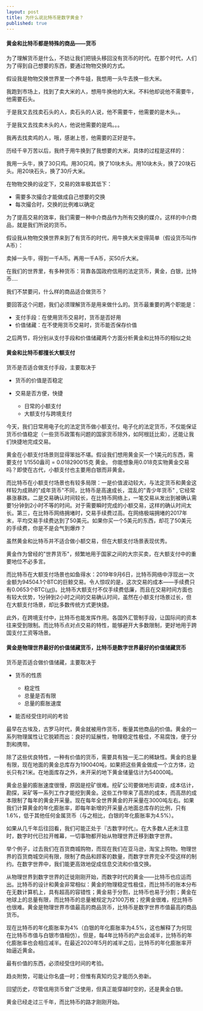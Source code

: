 ```yaml
---
layout: post
title: 为什么说比特币是数字黄金？
published: true
---
```



#### 黄金和比特币都是特殊的商品——货币

为了理解货币是什么，不妨让我们把镜头移回没有货币的时代。在那个时代，人们为了得到自己想要的东西，要通过物物交换的方式。

假设我是物物交换世界里一个养牛娃，我想用一头牛去换一些大米。

我跑到市场上，找到了卖大米的人，想用牛换他的大米。不料他却说他不需要牛，他需要石头。

于是我又去找卖石头的人，卖石头的人说，他不需要牛，他需要的是木头。。

于是我又去找卖木头的人，他说他需要的是鸡。。。

我再去找卖鸡的人，哦，感谢上苍，他需要的正好是牛。

历经千辛万苦以后，我终于用牛换到了我想要的大米，具体的过程是这样的：

我用一头牛，换了30只鸡。用30只鸡，换了10块木头。用10块木头，换了20块石头。用20块石头，换了30斤大米。

在物物交换的设定下，交易的效率极其低下：

- 需要多次撮合才能做成自己想要的交换
- 每次撮合时，交换的比例难以确定

为了提高交易的效率，我们需要一种中介商品作为所有交换的媒介。这样的中介商品，就是我们所说的货币。

假设我从物物交换世界来到了有货币的时代，用牛换大米变得简单（假设货币叫作A币）：

卖掉一头牛，得到一千A币。再用一千A币，买50斤大米。



在我们的世界里，有多种货币：背靠各国政府信用的法定货币，黄金，白银，比特币....

我们不禁要问，什么样的商品适合做货币？

要回答这个问题，我们必须理解货币是用来做什么的。货币最重要的两个职能是：

- 支付手段：在使用货币交易时，货币是否好用
- 价值储藏：在不使用货币交易时，货币能否保存价值

之后两节，将分别从支付手段和价值储藏两个方面分析黄金和比特币的相似之处



#### 黄金和比特币都擅长大额支付



货币是否适合做支付手段，主要取决于

- 货币的价值是否稳定

- 交易是否方便，快捷

  - 日常的小额支付
  - 大额支付与跨境支付

  

今天，我们日常用电子化的法定货币做小额支付。电子化的法定货币，不仅能保证货币价值稳定（一些货币政策有问题的国家货币除外，如阿根廷比索），还能让我们快捷地完成交易。

黄金在小额支付场景则显得笨拙不堪。假设我们想用黄金买一个1美元的东西，需要支付 1/1550盎司 = 0.018290015克  黄金。 你能想象用0.018克实物黄金交易吗？即使在古代，小额支付也主要用白银而非黄金。

而比特币在小额支付场景也有较多局限：一是价值波动较大，与法定货币和黄金这样较为成熟的"成年货币"不同，比特币是高速成长，混乱的"青少年货币" , 它经常暴涨暴跌。二是交易确认时间较长，在比特币网络上，一笔交易从发出到被确认需要1分钟到2小时不等的时间。对于需要瞬时完成的小额交易，这样的确认时间太长。第三，在比特币网络拥堵时，交易手续费过高。在网络极端拥堵的2017年末，平均交易手续费达到了50美元。如果你买一个5美元的东西，却花了50美元的手续费，你是不是会气到爆炸？



虽然黄金和比特币并不适合做小额交易，但在大额支付场景表现优秀。

黄金作为曾经的"世界货币"，频繁地用于国家之间的大宗买卖，在大额支付中的重要地位不必多言。

而比特币在大额支付场景也如鱼得水：2019年9月6日，比特币网络中浮现出一次金额为94504.1个BTC的巨鲸交易。令人惊叹的是，这次交易的成本——手续费只有0.0653个BTC([url](https://bitinfocharts.com/bitcoin/tx/4410c8d14ff9f87ceeed1d65cb58e7c7b2422b2d7529afc675208ce2ce09ed7d))。比特币大额支付不仅手续费低廉，而且在交易时间方面也有较大优势，1分钟到2小时之间的交易确认时间，虽然在小额支付场景过长，但在大额支付场景，却比多数传统方式更快捷。

此外，在跨境支付中，比特币也能发挥作用。各国外汇管制手段，让国际间的资本往来受到限制。而比特币点对点交易的特性，能够避开大多数限制，更好地用于跨国支付工资等场景。



#### 黄金是物理世界最好的价值储藏货币，比特币是数字世界最好的价值储藏货币



货币是否适合做价值储藏，主要取决于

- 货币的性质

  - 稳定性
  - 总量是否有限
  - 总量的膨胀速度

- 能否经受住时间的考验

  

最早在古埃及，古罗马时代，黄金就被用作货币，衡量其他商品的价值。黄金的一系列物理属性让它脱颖而出：良好的延展性，物理稳定性极佳，不易腐蚀，便于分割和携带。

除了这些优良特性，一种有价值的货币，需要具有独一无二的稀缺性。黄金的总量有限，现在地面的黄金总库存为190040吨，如果把这些黄金做成一个立方体，边长只有21米。在地面库存之外，未开采的地下黄金储量估计为54000吨。

黄金总量的膨胀速度很慢，原因是挖矿很难。挖矿公司要做地形调查，成本估计，勘探，采矿等一系列工作才能挖到黄金。这些工作带来了高昂的成本，而高昂的成本限制了每年的黄金开采量。现在每年全世界黄金的开采量在3000吨左右。如果我们计算黄金的年化膨胀率，即每年新增的开采量占地面总库存的比例，只有1.6%，低于其他任何金属货币（与之相比，白银的年化膨胀率为4.5%）。



如果从几千年后往回看，我们可能正处于『古数字时代』。在大多数人还未注意时，数字时代已拉开帷幕，一切事物都开始从物理世界迁移到数字世界。

举个例子，过去我们在百货商城购物，而现在我们在亚马逊，淘宝上购物。物理世界的百货商城空间有限，限制了商品和顾客的数量，而数字世界完全不受这样的制约。在数字世界中，我们能更高效地促成信息交流和价值交换。

从物理世界到数字世界的迁徙刚刚开始，而数字时代的黄金——比特币也应运而出。比特币的设计和黄金非常相似：黄金的物理稳定性极佳，而比特币的账本分布在无数计算机上，具有超高的容错性；黄金易于分割，比特币也易于分割；黄金在地球上的总量有限，而比特币的总量被规定为2100万枚；挖黄金很难，挖比特币也很难。黄金是物理世界市值最高的商品货币，比特币是数字世界市值最高的商品货币。

现在比特币的年化膨胀率为4%（白银的年化膨胀率为4.5%，这也解释了为何现在比特币市值与白银市值相仿）。但是，每4年比特币的产出会减半，比特币的年化膨胀率也会相应减半。在最近2020年5月的减半之后，比特币的年化膨胀率开始逼近黄金。





最有价值的东西，必须经受住时间的考验。

趋炎附势，可能让你名盛一时；但惟有真知灼见才能历久弥新。

回望历史，尽管信用货币曾广泛使用，但真正能穿越时空的，还是黄金白银。

黄金已经走过三千年，而比特币的路才刚刚开始。

